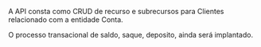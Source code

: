 A API consta como CRUD de recurso e subrecursos
para Clientes relacionado com a entidade Conta.


O processo transacional de saldo, saque, deposito, ainda será implantado.
